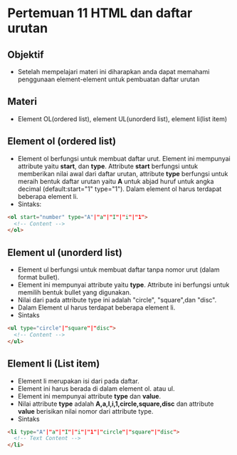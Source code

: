 # Pertemuan 11 HTML dan daftar urutan

## Objektif

- Setelah mempelajari materi ini diharapkan anda dapat memahami penggunaan element-element untuk pembuatan daftar urutan

## Materi

- Element OL(ordered list), element UL(unorderd list), element li(list item)

## Element ol (ordered list)

- Element ol berfungsi untuk membuat daftar urut. Element ini mempunyai attribute yaitu **start**, dan **type**. Attribute **start** berfungsi untuk memberikan nilai awal dari daftar urutan, attribute **type** berfungsi untuk meraih bentuk daftar urutan yaitu **A** untuk abjad huruf untuk angka decimal (default:start="1" type="1"). Dalam element ol harus terdapat beberapa element li.
- Sintaks: 

```html
<ol start="number" type="A"|"a"|"I"|"i"|"1">
  <!-- Content -->
</ol>
```

## Element ul (unorderd list)

- Element ul berfungsi untuk membuat daftar tanpa nomor urut (dalam format bullet).
- Element ini mempunyai attribute yaitu **type**. Attribute ini berfungsi untuk memilih bentuk bullet yang digunakan.
- Nilai dari pada attribute type ini adalah "circle", "square",dan "disc".
- Dalam Element ul harus terdapat beberapa element li.
- Sintaks

```html
<ul type="circle"|"square"|"disc">
  <!-- Content -->
</ul>
```

## Element li (List item)

- Element li merupakan isi dari pada daftar.
- Element ini harus berada di dalam element ol. atau ul.
- Element ini mempunyai attribute **type** dan **value**.
- Nilai attribute **type** adalah **A,a,I,i,1,circle,square,disc** dan attribute **value** berisikan nilai nomor dari attribute type.
- Sintaks

```html
<li type="A"|"a"|"I"|"i"|"1"|"circle"|"square"|"disc">
  <!-- Text Content -->
</li>
```







